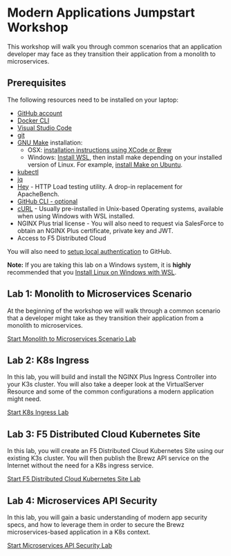 # Modern Applications Jumpstart Workshop

This workshop will walk you through common scenarios that an application developer may face as they transition their application from a monolith to microservices.

## Prerequisites

The following resources need to be installed on your laptop:

- [GitHub account](https://github.com)
- [Docker CLI](https://docs.docker.com/engine/install/)
- [Visual Studio Code](https://code.visualstudio.com/)
- [git](https://git-scm.com/downloads)
- [GNU Make](https://www.gnu.org/software/make/) installation:
  - OSX: [installation instructions using XCode or Brew](https://stackoverflow.com/questions/10265742/how-to-install-make-and-gcc-on-a-mac)
  - Windows: [Install WSL](https://learn.microsoft.com/en-us/windows/wsl/install), then install make depending on your installed version of Linux. For example, [install Make on Ubuntu](https://linuxhint.com/install-make-ubuntu/).
- [kubectl](https://kubernetes.io/docs/tasks/tools/)
- [jq](https://stedolan.github.io/jq/)
- [Hey](https://github.com/rakyll/hey) - HTTP Load testing utility. A drop-in replacement for ApacheBench.
- [GitHub CLI - optional](https://cli.github.com/)
- [cURL](https://curl.se/) - Usually pre-installed in Unix-based Operating systems, available when using Windows with WSL installed.
- NGINX Plus trial license - You will also need to request via SalesForce to obtain an NGINX Plus certificate, private key and JWT.
- Access to F5 Distributed Cloud

You will also need to [setup local authentication](https://docs.github.com/en/authentication) to GitHub.

**Note:** If you are taking this lab on a Windows system, it is **highly** recommended that you [Install Linux on Windows with WSL](https://docs.microsoft.com/en-us/windows/wsl/install).

## Lab 1: Monolith to Microservices Scenario

At the beginning of the workshop we will walk through a common scenario that a developer might take as they transition their application from a monolith to microservices.

[Start Monolith to Microservices Scenario Lab](scenario/README.md)

## Lab 2: K8s Ingress

In this lab, you will build and install the NGINX Plus Ingress Controller into your K3s cluster.  You will also take a deeper look at the VirtualServer Resource and some of the common configurations a modern application might need.

[Start K8s Ingress Lab](ingress/README.md)

## Lab 3: F5 Distributed Cloud Kubernetes Site

In this lab, you will create an F5 Distributed Cloud Kubernetes Site using our existing K3s cluster.  You will then publish the Brewz API service on the Internet without the need for a K8s ingress service.

[Start F5 Distributed Cloud Kubernetes Site Lab](f5xc_k8s_site/README.md)

## Lab 4: Microservices API Security

In this lab, you will gain a basic understanding of modern app security specs, and how to leverage them in order to secure the Brewz microservices-based application in a K8s context.

[Start Microservices API Security Lab](api-security/README.md)

